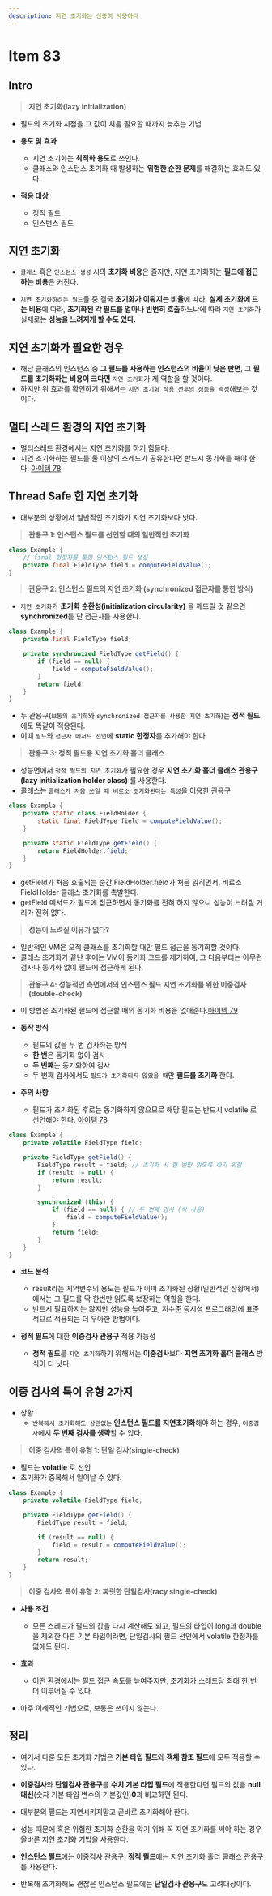 ```yaml
---
description: 지연 초기화는 신중히 사용하라
---
```


# Item 83

## Intro

> **지연 초기화(lazy initialization)**

- 필드의 초기화 시점을 그 값이 처음 필요할 때까지 늦추는 기법

- **용도 및 효과**
	- 지연 초기화는 **최적화 용도**로 쓰인다.
	- 클래스와 인스턴스 초기화 때 발생하는 **위험한 순환 문제**를 해결하는 효과도 있다.

- **적용 대상**
	- 정적 필드
	- 인스턴스 필드

## 지연 초기화

- `클래스` 혹은 `인스턴스 생성` 시의 **초기화 비용**은 줄지만, 지연 초기화하는 **필드에 접근하는 비용**은 커진다.

- `지연 초기화하려는 필드`들 중 결국 **초기화가 이뤄지는 비율**에 따라, **실제 초기화에 드는 비용**에 따라,
  **초기화된 각 필드를 얼마나 빈번히 호출**하느냐에 따라 `지연 초기화`가 실제로는 **성능을 느려지게 할 수도 있다.**

## 지연 초기화가 필요한 경우

- 해당 클래스의 인스턴스 중 **그 필드를 사용하는 인스턴스의 비율이 낮은 반면**, 그 **필드를 초기화하는 비용이 크다면** `지연 초기화`가 제 역할을 할 것이다.
- 하지만 위 효과를 확인하기 위해서는 `지연 초기화 작용 전후의 성능을 측정`해보는 것이다.

## 멀티 스레드 환경의 지연 초기화

- 멀티스레드 환경에서는 지연 초기화를 하기 힘들다.
- 지연 초기화하는 필드를 둘 이상의 스레드가 공유한다면 반드시 동기화를 해야 한다. [아이템 78]()

## Thread Safe 한 지연 초기화

- 대부분의 상황에서 일반적인 초기화가 지연 초기화보다 낫다.

> **관용구 1: 인스턴스 필드를 선언할 때의 일반적인 초기화**

```java
class Example {
    // final 한정자를 통한 인스턴스 필드 생성
    private final FieldType field = computeFieldValue();
}
```

> **관용구 2: 인스턴스 필드의 지연 초기화 (synchronized 접근자를 통한 방식)**

- `지연 초기화`가 **초기화 순환성(initialization circularity)** 을 깨뜨릴 것 같으면 **synchronized**를 단 접근자를 사용한다.

```java
class Example {
    private final FieldType field;

    private synchronized FieldType getField() {
        if (field == null) {
            field = computeFieldValue();
        }
        return field;
    }
}
```

- 두 관용구(`보통의 초기화`와 `synchronized 접근자를 사용한 지연 초기화`)는 **정적 필드**에도 똑같이 적용된다.
- 이때 `필드`와 `접근자 메서드 선언`에 **static 한정자**를 추가해야 한다.

> **관용구 3: 정적 필드용 지연 초기화 홀더 클래스**

- 성능면에서 `정적 필드의 지연 초기화`가 필요한 경우 **지연 초기화 홀더 클래스 관용구(lazy initialization holder class)** 를 사용한다.
- 클래스는 `클래스가 처음 쓰일 때 비로소 초기화된다는 특성`을 이용한 관용구

```java
class Example {
    private static class FieldHolder {
        static final FieldType field = computeFieldValue();
    }

    private static FieldType getField() {
        return FieldHolder.field;
    }
}
```

- getField가 처음 호출되는 순간 FieldHolder.field가 처음 읽히면서, 비로소 FieldHolder 클래스 초기화를 촉발한다.
- getField 메서드가 필드에 접근하면서 동기화를 전혀 하지 않으니 성능이 느려질 거리가 전혀 없다.

> **성능이 느려질 이유가 없다?**

- 일반적인 VM은 오직 클래스를 초기화할 때만 필드 접근을 동기화할 것이다.
- 클래스 초기화가 끝난 후에는 VM이 동기화 코드를 제거하여, 그 다음부터는 아무런 검사나 동기화 없이 필드에 접근하게 된다.

> **관용구 4: 성능적인 측면에서의 인스턴스 필드 지연 초기화를 위한 이중검사(double-check)**

- 이 방법은 초기화된 필드에 접근할 때의 동기화 비용을 없애준다.[아이템 79]()

- **동작 방식**
	- 필드의 값을 두 번 검사하는 방식
	- **한 번**은 동기화 없이 검사
	- **두 번째**는 동기화하여 검사
	- 두 번째 검사에서도 `필드가 초기화되지 않았을 때`만 **필드를 초기화** 한다.

- **주의 사항**
	- 필드가 초기화된 후로는 동기화하지 않으므로 해당 필드는 반드시 volatile 로 선언해야 한다. [아이템 78]()

```java
class Example {
    private volatile FieldType field;

    private FieldType getField() {
        FieldType result = field; // 초기화 시 한 번만 읽도록 하기 위함
        if (result != null) {
            return result;
        }

        synchronized (this) {
            if (field == null) { // 두 번째 검사 (락 사용)
                field = computeFieldValue();
            }
            return field;
        }
    }
}
```

- **코드 분석**
	- result라는 지역변수의 용도는 필드가 이미 초기화된 상황(일반적인 상황에서)에서는 그 필드를 딱 한번만 읽도록 보장하는 역할을 한다.
	- 반드시 필요하지는 않지만 성능을 높여주고, 저수준 동시성 프로그래밍에 표준적으로 적용되는 더 우아한 방법이다.

- **정적 필드**에 대한 **이중검사 관용구** 적용 가능성
	- **정적 필드**를 `지연 초기화`하기 위해서는 **이중검사**보다 **지연 초기화 홀더 클래스** 방식이 더 낫다.

## 이중 검사의 특이 유형 2가지

- 상황
	- `반복해서 초기화해도 상관없는` **인스턴스 필드를 지연초기화**해야 하는 경우, `이중검사`에서 **두 번째 검사를 생략**할 수 있다.

> **이중 검사의 특이 유형 1: 단일 검사(single-check)**

- 필드는 **volatile** 로 선언
- 초기화가 중복해서 일어날 수 있다.

```java
class Example {
    private volatile FieldType field;

    private FieldType getField() {
        FieldType result = field;

        if (result == null) {
            field = result = computeFieldValue();
        }
        return result;
    }
}
```

> **이중 검사의 특이 유형 2: 짜릿한 단일검사(racy single-check)**

- **사용 조건**
	- 모든 스레드가 필드의 값을 다시 계산해도 되고, 필드의 타입이 long과 double을 제외한 다른 기본 타입이라면, 단일검사의 필드 선언에서 volatile 한정자를 없애도 된다.

- **효과**
	- 어떤 환경에서는 필드 접근 속도를 높여주지만, 초기화가 스레드당 최대 한 번 더 이루어질 수 있다.

- 아주 이례적인 기법으로, 보통은 쓰이지 않는다.

## 정리

- 여기서 다룬 모든 초기화 기법은 **기본 타입 필드**와 **객체 참조 필드**에 모두 적용할 수 있다.
- **이중검사**와 **단일검사 관용구**를 **수치 기본 타입 필드**에 적용한다면 필드의 값을 **null 대신**(숫자 기본 타입 변수의 기본값인)**0**과 비교하면 된다.

- 대부분의 필드는 지연시키지말고 곧바로 초기화해야 한다.
- 성능 때문에 혹은 위험한 초기화 순환을 막기 위해 꼭 지연 초기화를 써야 하는 경우 올바른 지연 초기화 기법을 사용한다.
- **인스턴스 필드**에는 이중검사 관용구, **정적 필드**에는 지연 초기화 홀더 클래스 관용구를 사용한다.
- 반복해 초기화해도 괜찮은 인스턴스 필드에는 **단일검사 관용구**도 고려대상이다.
